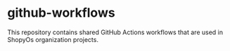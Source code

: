 # github-workflows
This repository contains shared GitHub Actions workflows that are used in ShopyOs organization projects.
